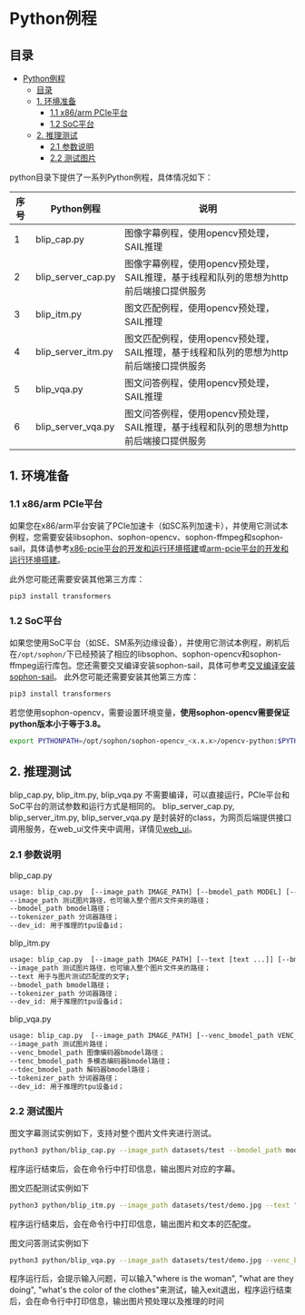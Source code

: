 # Python例程

## 目录

- [Python例程](#python例程)
  - [目录](#目录)
  - [1. 环境准备](#1-环境准备)
    - [1.1 x86/arm PCIe平台](#11-x86arm-pcie平台)
    - [1.2 SoC平台](#12-soc平台)
  - [2. 推理测试](#2-推理测试)
    - [2.1 参数说明](#21-参数说明)
    - [2.2 测试图片](#22-测试图片)


python目录下提供了一系列Python例程，具体情况如下：

| 序号 | Python例程           | 说明                                                                               |
| ---- | ------------------- | ---------------------------------------------------------------------------------- |
| 1    | blip_cap.py         | 图像字幕例程，使用opencv预处理，SAIL推理                                              |
| 2    | blip_server_cap.py  | 图像字幕例程，使用opencv预处理，SAIL推理，基于线程和队列的思想为http前后端接口提供服务    |
| 3    | blip_itm.py         | 图文匹配例程，使用opencv预处理，SAIL推理                                               |
| 4    | blip_server_itm.py  | 图文匹配例程，使用opencv预处理，SAIL推理，基于线程和队列的思想为http前后端接口提供服务    |
| 5    | blip_vqa.py         | 图文问答例程，使用opencv预处理，SAIL推理                                    |
| 6    | blip_server_vqa.py  | 图文问答例程，使用opencv预处理，SAIL推理，基于线程和队列的思想为http前后端接口提供服务    |

## 1. 环境准备
### 1.1 x86/arm PCIe平台

如果您在x86/arm平台安装了PCIe加速卡（如SC系列加速卡），并使用它测试本例程，您需要安装libsophon、sophon-opencv、sophon-ffmpeg和sophon-sail，具体请参考[x86-pcie平台的开发和运行环境搭建](../../../docs/Environment_Install_Guide.md#3-x86-pcie平台的开发和运行环境搭建)或[arm-pcie平台的开发和运行环境搭建](../../../docs/Environment_Install_Guide.md#5-arm-pcie平台的开发和运行环境搭建)。

此外您可能还需要安装其他第三方库：

```bash
pip3 install transformers
```
### 1.2 SoC平台
如果您使用SoC平台（如SE、SM系列边缘设备），并使用它测试本例程，刷机后在`/opt/sophon/`下已经预装了相应的libsophon、sophon-opencv和sophon-ffmpeg运行库包。您还需要交叉编译安装sophon-sail，具体可参考[交叉编译安装sophon-sail](../../../docs/Environment_Install_Guide.md#42-交叉编译安装sophon-sail)。
此外您可能还需要安装其他第三方库：
```bash
pip3 install transformers
```

若您使用sophon-opencv，需要设置环境变量，**使用sophon-opencv需要保证python版本小于等于3.8。**
```bash
export PYTHONPATH=/opt/sophon/sophon-opencv_<x.x.x>/opencv-python:$PYTHONPATH
```

## 2. 推理测试

blip_cap.py, blip_itm.py, blip_vqa.py 不需要编译，可以直接运行，PCIe平台和SoC平台的测试参数和运行方式是相同的。
blip_server_cap.py, blip_server_itm.py, blip_server_vqa.py 是封装好的class，为网页后端提供接口调用服务，在web_ui文件夹中调用，详情见[web_ui](../web_ui/README.md)。


### 2.1 参数说明

blip_cap.py
```bash
usage: blip_cap.py  [--image_path IMAGE_PATH] [--bmodel_path MODEL] [--tokenizer_path TOKENIZER_PATH] [--dev_id DEV_ID]
--image_path 测试图片路径，也可输入整个图片文件夹的路径；
--bmodel_path bmodel路径；
--tokenizer_path 分词器路径；
--dev_id: 用于推理的tpu设备id；
```

blip_itm.py
```bash
usage: blip_cap.py  [--image_path IMAGE_PATH] [--text [text ...]] [--bmodel_path MODEL] [--tokenizer_path TOKENIZER_PATH] [--dev_id DEV_ID]
--image_path 测试图片路径，也可输入整个图片文件夹的路径；
--text 用于与图片测试匹配度的文字;
--bmodel_path bmodel路径；
--tokenizer_path 分词器路径；
--dev_id: 用于推理的tpu设备id；
```

blip_vqa.py
```bash
usage: blip_cap.py  [--image_path IMAGE_PATH] [--venc_bmodel_path VENC_MODEL] [--tenc_bmodel_path TENC_MODEL] [--tdec_bmodel_path TDEC_MODEL] [--tokenizer_path TOKENIZER_PATH] [--dev_id DEV_ID]
--image_path 测试图片路径；
--venc_bmodel_path 图像编码器bmodel路径；
--tenc_bmodel_path 多模态编码器bmodel路径；
--tdec_bmodel_path 解码器bmodel路径；
--tokenizer_path 分词器路径；
--dev_id: 用于推理的tpu设备id；
```

### 2.2 测试图片
图文字幕测试实例如下，支持对整个图片文件夹进行测试。
```bash
python3 python/blip_cap.py --image_path datasets/test --bmodel_path models/BM1684X/blip_cap_bm1684x_f32_1b.bmodel --tokenizer_path models/bert-base-uncased --dev_id 0
```
程序运行结束后，会在命令行中打印信息，输出图片对应的字幕。

图文匹配测试实例如下
```bash
python3 python/blip_itm.py --image_path datasets/test/demo.jpg --text "a woman sitting on the beach with a dog" "a woman sitting on the beach with a cat" --bmodel_path models/BM1684X/blip_itm_bm1684x_f32_1b.bmodel --tokenizer_path models/bert-base-uncased --dev_id 0
```
程序运行结束后，会在命令行中打印信息，输出图片和文本的匹配度。

图文问答测试实例如下
```bash
python3 python/blip_vqa.py --image_path datasets/test/demo.jpg --venc_bmodel_path models/BM1684X/blip_vqa_venc_bm1684x_f32_1b.bmodel --tenc_bmodel_path models/BM1684X/blip_vqa_tenc_bm1684x_f32_1b.bmodel --tdec_bmodel_path models/BM1684X/blip_vqa_tdec_bm1684x_f32_1b.bmodel --tokenizer_path models/bert-base-uncased --dev_id 0
```
程序运行后，会提示输入问题，可以输入"where is the woman", "what are they doing", "what's the color of the clothes"来测试，输入exit退出，程序运行结束后，会在命令行中打印信息，输出图片预处理以及推理的时间
